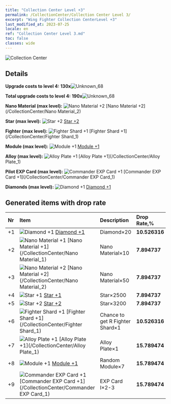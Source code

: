 ```yaml
---
title: "Collection Center Level +3"
permalink: /CollectionCenter/Collection Center Level 3/
excerpt: "Wing Fighter Collection CenterLevel +3"
last_modified_at: 2023-07-25
locale: en
ref: "Collection Center Level 3.md"
toc: false
classes: wide
---
```



  ![Collection Center](/images/bh_img6.png)

## Details

 **Upgrade costs to level 4:** **130x**![Unknown_68](/images/item/bh_img25_p.png)

 **Total upgrade costs to level 4:** **190x**![Unknown_68](/images/item/bh_img25_p.png)

 **Nano Material (max level):** ![Nano Material +2](/images/cc/CC_Nano_Material_2_p.png) [Nano Material +2](/CollectionCenter/Nano Material_2)

 **Star (max level):** ![Star +2](/images/cc/CC_Star_2_p.png) [Star +2](/CollectionCenter/Star_2)

 **Fighter (max level):** ![Fighter Shard +1](/images/cc/CC_Fighter_Shard_1_p.png) [Fighter Shard +1](/CollectionCenter/Fighter Shard_1)

 **Module (max level):** ![Module +1](/images/cc/CC_Module_1_p.png) [Module +1](/CollectionCenter/Module_1)

 **Alloy (max level):** ![Alloy Plate +1](/images/cc/CC_Alloy_Plate_1_p.png) [Alloy Plate +1](/CollectionCenter/Alloy Plate_1)

 **Pilot EXP Card (max level):** ![Commander EXP Card +1](/images/cc/CC_Pilot_EXP_Card_1_p.png) [Commander EXP Card +1](/CollectionCenter/Commander EXP Card_1)

 **Diamonds (max level):** ![Diamond +1](/images/cc/CC_Diamond_1_p.png) [Diamond +1](/CollectionCenter/Diamond_1)

## Generated items with drop rate

  |  Nr |     Item   |    Description   |  Drop Rate,% |
  |:----|:-----------|:-----------------|:-------------|
  | +1 | ![Diamond +1](/images/cc/CC_Diamond_1_p.png) [Diamond +1](/CollectionCenter/Diamond_1) | Diamond×20 | **10.526316** |
  | +2 | ![Nano Material +1](/images/cc/CC_Nano_Material_1_p.png) [Nano Material +1](/CollectionCenter/Nano Material_1) | Nano Material×10 | **7.894737** |
  | +3 | ![Nano Material +2](/images/cc/CC_Nano_Material_2_p.png) [Nano Material +2](/CollectionCenter/Nano Material_2) | Nano Material×50 | **7.894737** |
  | +4 | ![Star +1](/images/cc/CC_Star_1_p.png) [Star +1](/CollectionCenter/Star_1) | Star×2500 | **7.894737** |
  | +5 | ![Star +2](/images/cc/CC_Star_2_p.png) [Star +2](/CollectionCenter/Star_2) | Star×3200 | **7.894737** |
  | +6 | ![Fighter Shard +1](/images/cc/CC_Fighter_Shard_1_p.png) [Fighter Shard +1](/CollectionCenter/Fighter Shard_1) | Chance to get R Fighter Shard×1 | **10.526316** |
  | +7 | ![Alloy Plate +1](/images/cc/CC_Alloy_Plate_1_p.png) [Alloy Plate +1](/CollectionCenter/Alloy Plate_1) | Alloy Plate×1 | **15.789474** |
  | +8 | ![Module +1](/images/cc/CC_Module_1_p.png) [Module +1](/CollectionCenter/Module_1) | Random Module×7 | **15.789474** |
  | +9 | ![Commander EXP Card +1](/images/cc/CC_Pilot_EXP_Card_1_p.png) [Commander EXP Card +1](/CollectionCenter/Commander EXP Card_1) | EXP Card I×2-3 | **15.789474** |

